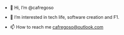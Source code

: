 - 👋 Hi, I’m @cafregoso

- 👀 I’m interested in tech life, software creation and F1.

- 📫 How to reach me cafregoso@outlook.com
